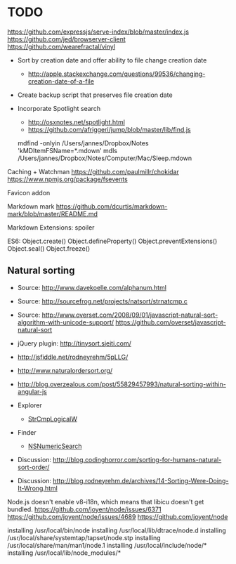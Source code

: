 # TODO

https://github.com/expressjs/serve-index/blob/master/index.js
https://github.com/jed/browserver-client
https://github.com/wearefractal/vinyl


- Sort by creation date and offer ability to file change creation date
	- <http://apple.stackexchange.com/questions/99536/changing-creation-date-of-a-file>
- Create backup script that preserves file creation date
- Incorporate Spotlight search
	- <http://osxnotes.net/spotlight.html>
	- <https://github.com/afriggeri/jump/blob/master/lib/find.js>


	mdfind -onlyin /Users/jannes/Dropbox/Notes 'kMDItemFSName=*.mdown'
	mdls /Users/jannes/Dropbox/Notes/Computer/Mac/Sleep.mdown



Caching + Watchman
https://github.com/paulmillr/chokidar
https://www.npmjs.org/package/fsevents

Favicon addon

Markdown mark
https://github.com/dcurtis/markdown-mark/blob/master/README.md

Markdown Extensions:
	spoiler

ES6:
	Object.create()
	Object.defineProperty()
	Object.preventExtensions()
	Object.seal()
	Object.freeze()


## Natural sorting

- Source: <http://www.davekoelle.com/alphanum.html>
- Source: <http://sourcefrog.net/projects/natsort/strnatcmp.c>
- Source: <http://www.overset.com/2008/09/01/javascript-natural-sort-algorithm-with-unicode-support/> <https://github.com/overset/javascript-natural-sort>
- jQuery plugin: <http://tinysort.sjeiti.com/>
- <http://jsfiddle.net/rodneyrehm/5pLLG/>

- <http://www.naturalordersort.org/>
- <http://blog.overzealous.com/post/55829457993/natural-sorting-within-angular-js>
- Explorer
	- [StrCmpLogicalW](http://msdn.microsoft.com/en-us/library/bb759947.aspx)
- Finder
	- [NSNumericSearch](https://developer.apple.com/library/ios/documentation/Cocoa/Conceptual/Strings/Articles/SearchingStrings.html)

- Discussion: <http://blog.codinghorror.com/sorting-for-humans-natural-sort-order/>
- Discussion: <http://blog.rodneyrehm.de/archives/14-Sorting-Were-Doing-It-Wrong.html>


Node.js doesn't enable v8-i18n, which means that libicu doesn't get bundled.
https://github.com/joyent/node/issues/6371
https://github.com/joyent/node/issues/4689
https://github.com/joyent/node

installing /usr/local/bin/node
installing /usr/local/lib/dtrace/node.d
installing /usr/local/share/systemtap/tapset/node.stp
installing /usr/local/share/man/man1/node.1
installing /usr/local/include/node/*
installing /usr/local/lib/node_modules/*